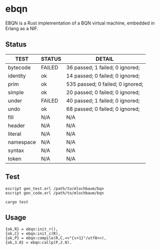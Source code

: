 ebqn
=====

EBQN is a Rust implementation of a BQN virtual machine, embedded in Erlang as a NIF.

Status
------

|TEST|STATUS|DETAIL
|---|---|---|
|bytecode|FAILED|36 passed; 1 failed; 0 ignored;|
|identity|ok|14 passed; 0 failed; 0 ignored;|
|prim|ok|535 passed; 0 failed; 0 ignored;|
|simple|ok|20 passed; 0 failed; 0 ignored;|
|under|FAILED|40 passed; 1 failed; 0 ignored;|
|undo|ok|68 passed; 0 failed; 0 ignored;|
|fill|N/A|N/A|
|header|N/A|N/A|
|literal|N/A|N/A|
|namespace|N/A|N/A|
|syntax|N/A|N/A|
|token|N/A|N/A|

Test
-----

    escript gen_test.erl /path/to/mlochbaum/bqn
    escript gen_code.erl /path/to/mlochbaum/bqn

    cargo test

Usage
-----

    {ok,R} = ebqn:init_r(),
    {ok,C} = ebqn:init_c(R),
    {ok,P} = ebqn:compile(R,C,<<"{𝕩+1}"/utf8>>),
    {ok,3.0} = ebqn:callp(P,2.0).
